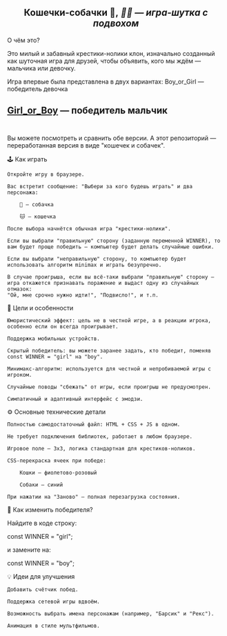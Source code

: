 <h2 align="center">
 Кошечки-собачки 👋,<i> 🐶🐱  — игра-шутка с подвохом</i> 
</h2>
О чём это?

Это милый и забавный крестики-нолики клон, изначально созданный как шуточная игра для друзей, чтобы объявить, кого мы ждём — мальчика или девочку.

Игра впервые была представлена в двух вариантах:
    Boy_or_Girl — победитель девочка
    <h2><a href="https://aligatorru.github.io">Girl_or_Boy</a> — победитель мальчик<br><br></h2>
Вы можете посмотреть и сравнить обе версии. А этот репозиторий — переработанная версия в виде "кошечек и собачек".


🕹️ Как играть

    Откройте игру в браузере.

    Вас встретит сообщение: "Выбери за кого будешь играть" и два персонажа:

        🐶 — собачка

        🐱 — кошечка

    После выбора начнётся обычная игра "крестики-нолики".

    Если вы выбрали "правильную" сторону (заданную переменной WINNER), то вам будет проще победить — компьютер будет делать случайные ошибки.

    Если вы выбрали "неправильную" сторону, то компьютер будет использовать алгоритм minimax и играть безупречно.

    В случае проигрыша, если вы всё-таки выбрали "правильную" сторону — игра откажется признавать поражение и выдаст одну из случайных отмазок:
    "Ой, мне срочно нужно идти!", "Подвисло!", и т.п.


🎯 Цели и особенности

    Юмористический эффект: цель не в честной игре, а в реакции игрока, особенно если он всегда проигрывает.

    Поддержка мобильных устройств.

    Скрытый победитель: вы можете заранее задать, кто победит, поменяв const WINNER = "girl" на "boy".

    Минимакс-алгоритм: используется для честной и непробиваемой игры с игроком.

    Случайные поводы "сбежать" от игры, если проигрыш не предусмотрен.

    Симпатичный и адаптивный интерфейс с эмодзи.

⚙️ Основные технические детали

    Полностью самодостаточный файл: HTML + CSS + JS в одном.

    Не требует подключения библиотек, работает в любом браузере.

    Игровое поле — 3x3, логика стандартная для крестиков-ноликов.

    CSS-перекраска ячеек при победе:

        Кошки — фиолетово-розовый

        Собаки — синий

    При нажатии на "Заново" — полная перезагрузка состояния.

🧩 Как изменить победителя?

Найдите в коде строку:

const WINNER = "girl";

и замените на:

const WINNER = "boy";

💡 Идеи для улучшения

    Добавить счётчик побед.

    Поддержка сетевой игры вдвоём.

    Возможность выбрать имена персонажам (например, "Барсик" и "Рекс").

    Анимация в стиле мультфильмов.
